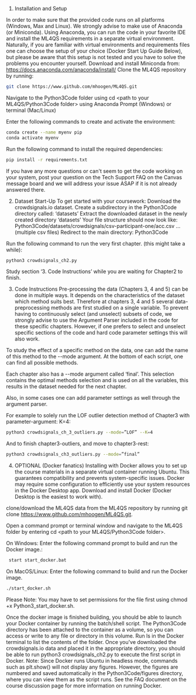 1. Installation and Setup

In order to make sure that the provided code runs on all platforms (Windows, Max and Linux). We strongly advise to make use of Anaconda (or Miniconda).
Using Anaconda, you can run the code in your favorite IDE and install the ML4QS requirements in a separate virtual environment. Naturally, if you are familiar with virtual environments and requirements files one can choose the setup of your choice (Docker Start Up Guide Below), but please be aware that this setup is not tested and you have to solve the problems you encounter yourself. 
Download and install Miniconda from: 
https://docs.anaconda.com/anaconda/install/ 
Clone the ML4QS repository by running:

```bash
git clone https://www.github.com/mhoogen/ML4QS.git
```

Navigate to the Python3Code folder using cd <path to your ML4QS/Python3Code folder> using Anaconda Prompt (Windows) or terminal (Mac/Linux)


Enter the following commands to create and activate the environment:
```bash
conda create --name myenv pip
conda activate myenv
```

Run the following command to install the required dependencies:

```bash
pip install -r requirements.txt 
```
If you have any more questions or can't seem to get the code working on your system, post your question on the Tech Support FAQ on the Canvas message board and we will address your issue ASAP if it is not already answered there.




2. Dataset Start-Up
To get started with your coursework:
Download the crowdsignals.io dataset. 
Create a subdirectory in the Python3Code directory called: ‘datasets’
Extract the downloaded dataset in the newly created directory ‘datasets’
Your file structure should now look like: Python3Code/datasets/crowdsignals/csv-participant-one/acc.csv … (multiple csv files)
Redirect to the main directory: Python3Code

Run the following command to run the very first chapter. (this might take a while): 
```bash
python3 crowdsignals_ch2.py
```
Study section ‘3. Code Instructions’ while you are waiting for Chapter2 to finish.

3. Code Instructions
Pre-processing the data (Chapters 3, 4 and 5) can be done in multiple ways. It depends on the characteristics of the dataset which method suits best. 
Therefore at chapters 3, 4 and 5 several data-preprocessing methods are first studied on a single variable. To prevent having to continuously select (and unselect) subsets of code, we strongly advise to use the Argument Parser included in the code for these specific chapters. However, if one prefers to select and unselect specific sections of the code and hard code parameter settings this will also work. 

To study the effect of a specific method on the data, one can add the name of this method to the --mode argument. At the bottom of each script, one can find all possible methods. 

Each chapter also has a --mode argument called ‘final’.  This selection contains the optimal methods selection and is used on all the variables, this results in the dataset needed for the next chapter. 

Also, in some cases one can add parameter settings as well through the argument parser. 

For example to solely run the LOF outlier detection method of Chapter3 with parameter-argument: K=4:
```bash
python3 crowdsignals_ch_3_outliers.py --mode=”LOF” --K=4
```
And to finish chapter3-outliers, and move to chapter3-rest:
```bash
python3 crowdsignals_ch3_outliers.py --mode=”final”
```



4. OPTIONAL (Docker fanatics)
Installing with Docker allows you to set up the course materials in a separate virtual container running Ubuntu. This guarantees compatibility and prevents system-specific issues. Docker may require some configuration to efficiently use your system resources in the Docker Desktop app.
Download and install Docker (Docker Desktop is the easiest to work with).


clone/download the ML4QS data from the ML4QS repository by running git clone https://www.github.com/mhoogen/ML4QS.git.


Open a command prompt or terminal window and navigate to the ML4QS folder by entering cd <path to your ML4QS/Python3Code folder>.


On Windows: Enter the following command prompt to build and run the Docker image.:
```bash
 start start_docker.bat
 ```


On MacOS/Linux: Enter the following command to build and run the Docker image.  
```bash
./start_docker.sh 
```
Please Note: You may have to set permissions for the file first using chmod +x Python3_start_docker.sh.


Once the docker image is finished building, you should be able to launch your Docker container by running the batch/shell script. The Python3Code directory has been attached to the container as a volume, so you can access or write to any file or directory in this volume. Run ls in the Docker terminal to list the contents of the folder. Once you've downloaded the crowdsignals.io data and placed it in the appropriate directory, you should be able to run python3 crowdsignals_ch2.py to execute the first script in Docker.
Note: Since Docker runs Ubuntu in headless mode, commands such as plt.show() will not display any figures. However, the figures are numbered and saved automatically in the Python3Code/figures directory, where you can view them as the script runs. See the FAQ document on the course discussion page for more information on running Docker.

